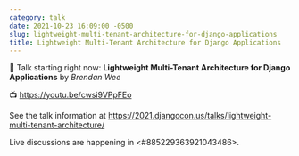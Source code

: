 ```yaml
---
category: talk
date: 2021-10-23 16:09:00 -0500
slug: lightweight-multi-tenant-architecture-for-django-applications
title: Lightweight Multi-Tenant Architecture for Django Applications
---
```


:tada: Talk starting right now: **Lightweight Multi-Tenant Architecture for Django Applications** by *Brendan Wee*

:tv: https://youtu.be/cwsi9VPpFEo

See the talk information at https://2021.djangocon.us/talks/lightweight-multi-tenant-architecture/

Live discussions are happening in <#885229363921043486>.